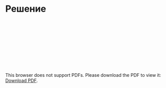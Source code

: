 # Решение

<object data="https://github.com/MACderRu/AllRussianMIPTtask/blob/master/diagrams/resnet50_mipt.pdf" type="application/pdf" width="700px" height="700px">
    <embed src="https://github.com/MACderRu/AllRussianMIPTtask/blob/master/diagrams/resnet50_mipt.pdf">
        <p>This browser does not support PDFs. Please download the PDF to view it: <a href="https://github.com/MACderRu/AllRussianMIPTtask/blob/master/diagrams/resnet50_mipt.pdf">Download PDF</a>.</p>
    </embed>
</object>
